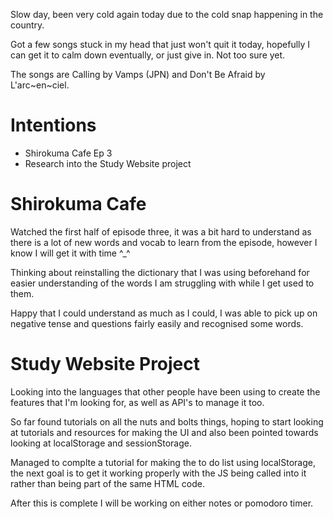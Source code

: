 Slow day, been very cold again today due to the cold snap happening in the country.

Got a few songs stuck in my head that just won't quit it today, hopefully I can get it to calm down eventually, or just give in. Not too sure yet.

The songs are Calling by Vamps (JPN) and Don't Be Afraid by L'arc~en~ciel.

# Intentions
- Shirokuma Cafe Ep 3
- Research into the Study Website project

# Shirokuma Cafe
Watched the first half of episode three, it was a bit hard to understand as there is a lot of new words and vocab to learn from the episode, however I know I will get it with time ^_^

Thinking about reinstalling the dictionary that I was using beforehand for easier understanding of the words I am struggling with while I get used to them.

Happy that I could understand as much as I could, I was able to pick up on negative tense and questions fairly easily and recognised some words.

# Study Website Project
Looking into the languages that other people have been using to create the features that I'm looking for, as well as API's to manage it too.

So far found tutorials on all the nuts and bolts things, hoping to start looking at tutorials and resources for making the UI and also been pointed towards looking at localStorage and sessionStorage.

Managed to complte a tutorial for making the to do list using localStorage, the next goal is to get it working properly with the JS being called into it rather than being part of the same HTML code.

After this is complete I will be working on either notes or pomodoro timer.